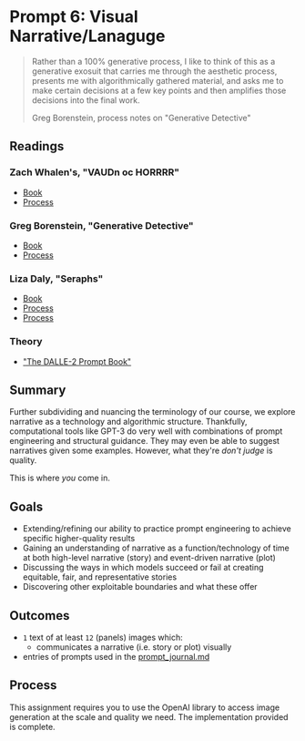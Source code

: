 # Prompt 6: Visual Narrative/Lanaguge

> Rather than a 100% generative process, I like to think of this as a
>generative exosuit that carries me through the aesthetic process,
>presents me with algorithmically gathered material, and asks me to make
>certain decisions at a few key points and then amplifies those decisions
>into the final work.
>
> Greg Borenstein, process notes on "Generative Detective"

## Readings

### Zach Whalen's, "VAUDn oc HORRRR"

* [Book](http://www.zachwhalen.net/pg/horrrrr/book.pdf)
* [Process](https://github.com/NaNoGenMo/2020/issues/55)

### Greg Borenstein, "Generative Detective"

* [Book](https://gregborenstein.com/comics/generated_detective/)
* [Process](https://github.com/dariusk/NaNoGenMo-2014/issues/70)

### Liza Daly, "Seraphs"

* [Book](https://raw.githubusercontent.com/lizadaly/nanogenmo2014/main/seraphs.pdf)
* [Process](https://lizadaly.com/pages/seraphs/)
* [Process](https://github.com/dariusk/NaNoGenMo-2014/issues/45)

### Theory

* ["The DALLE-2 Prompt Book"](https://dallery.gallery/wp-content/uploads/2022/07/The-DALL%C2%B7E-2-prompt-book-v1.02.pdf)

## Summary

Further subdividing and nuancing the terminology of our course, we explore narrative as a technology and algorithmic structure. Thankfully, computational tools like GPT-3 do very well with combinations of prompt engineering and structural guidance. They may even be able to suggest narratives given some examples. However, what they're _don't judge_ is quality.

This is where _you_ come in.

## Goals

* Extending/refining our ability to practice prompt engineering to achieve specific higher-quality results
* Gaining an understanding of narrative as a function/technology of time at both high-level narrative (story) and event-driven narrative (plot)
* Discussing the ways in which models succeed or fail at creating equitable, fair, and representative stories
* Discovering other exploitable boundaries and what these offer

## Outcomes

* `1` text of at least `12` (panels) images which:
  * communicates a narrative (i.e. story or plot) visually
* entries of prompts used in the [prompt_journal.md](writing/prompt_journal.md) 

## Process

This assignment requires you to use the OpenAI library to access image generation at the scale and quality we need. The implementation
provided is complete.
